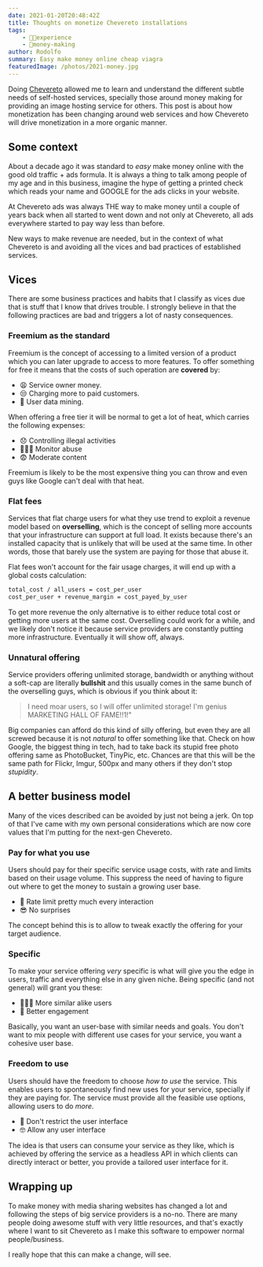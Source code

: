 ```yaml
---
date: 2021-01-20T20:48:42Z
title: Thoughts on monetize Chevereto installations
tags:
    - 👴🏾experience
    - 🤑money-making
author: Rodolfo
summary: Easy make money online cheap viagra
featuredImage: /photos/2021-money.jpg
---
```


Doing [Chevereto](https://chevereto.com/) allowed me to learn and understand the different subtle needs of self-hosted services, specially those around money making for providing an image hosting service for others. This post is about how monetization has been changing around web services and how Chevereto will drive monetization in a more organic manner.

## Some context

About a decade ago it was standard to _easy_ make money online with the good old traffic + ads formula. It is always a thing to talk among people of my age and in this business, imagine the hype of getting a printed check which reads your name and GOOGLE for the ads clicks in your website.

At Chevereto ads was always THE way to make money until a couple of years back when all started to went down and not only at Chevereto, all ads everywhere started to pay way less than before.

New ways to make revenue are needed, but in the context of what Chevereto is and avoiding all the vices and bad practices of established services.

## Vices

There are some business practices and habits that I classify as vices due that is stuff that I know that drives trouble. I strongly believe in that the following practices are bad and triggers a lot of nasty consequences.

### Freemium as the standard

Freemium is the concept of accessing to a limited version of a product which you can later upgrade to access to more features. To offer something for free it means that the costs of such operation are **covered** by:

- 😩 Service owner money.
- 😒 Charging more to paid customers.
- 🤬 User data mining.

When offering a free tier it will be normal to get a lot of heat, which carries the following expenses:

- 😞 Controlling illegal activities
- 👨🏾‍💻 Monitor abuse
- 😨 Moderate content

Freemium is likely to be the most expensive thing you can throw and even guys like Google can't deal with that heat.

### Flat fees

Services that flat charge users for what they use trend to exploit a revenue model based on **overselling**, which is the concept of selling more accounts that your infrastructure can support at full load. It exists because there's an installed capacity that is unlikely that will be used at the same time. In other words, those that barely use the system are paying for those that abuse it.

Flat fees won't account for the fair usage charges, it will end up with a global costs calculation:

```sh
total_cost / all_users = cost_per_user
cost_per_user + revenue_margin = cost_payed_by_user
```

To get more revenue the only alternative is to either reduce total cost or getting more users at the same cost. Overselling could work for a while, and we likely don't notice it because service providers are constantly putting more infrastructure. Eventually it will show off, always.

### Unnatural offering

Service providers offering unlimited storage, bandwidth or anything without a soft-cap are literally **bullshit** and this usually comes in the same bunch of the overselling guys, which is obvious if you think about it:

> I need moar users, so I will offer unlimited storage! I'm genius MARKETING HALL OF FAME!!1!"

Big companies can afford do this kind of silly offering, but even they are all screwed because it is not _natural_ to offer something like that. Check on how Google, the biggest thing in tech, had to take back its stupid free photo offering same as PhotoBucket, TinyPic, etc. Chances are that this will be the same path for Flickr, Imgur, 500px and many others if they don't stop _stupidity_.

## A better business model

Many of the vices described can be avoided by just not being a jerk. On top of that I've came with my own personal considerations which are now core values that I'm putting for the next-gen Chevereto.

### Pay for what you use

Users should pay for their specific service usage costs, with rate and limits based on their usage volume. This suppress the need of having to figure out where to get the money to sustain a growing user base.

- 🤑 Rate limit pretty much every interaction
- 😎 No surprises

The concept behind this is to allow to tweak exactly the offering for your target audience.

### Specific

To make your service offering _very_ specific is what will give you the edge in users, traffic and everything else in any given niche. Being specific (and not general) will grant you these:

- 👩🏾‍🎤 More similar alike users
- 🤗 Better engagement

Basically, you want an user-base with similar needs and goals. You don't want to mix people with different use cases for your service, you want a cohesive user base.

### Freedom to use

Users should have the freedom to choose _how to use_ the service. This enables users to spontaneously find new uses for your service, specially if they are paying for. The service must provide all the feasible use options, allowing users to do _more_.

- 🤯 Don't restrict the user interface
- 🤓 Allow any user interface

The idea is that users can consume your service as they like, which is achieved by offering the service as a headless API in which clients can directly interact or better, you provide a tailored user interface for it.

## Wrapping up

To make money with media sharing websites has changed a lot and following the steps of big service providers is a no-no. There are many people doing awesome stuff with very little resources, and that's exactly where I want to sit Chevereto as I make this software to empower normal people/business.

I really hope that this can make a change, will see.
